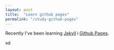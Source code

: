 ```yaml
---
layout: post
title:  "Learn github pages"
permalink: "/study-github-pages"
---
```


Recently I've been learning [Jekyll][jekyll] i [Github Pages][github-pages].

xd

[jekyll]: https://jekyllrb.com/
[github-pages]: https://pages.github.com/